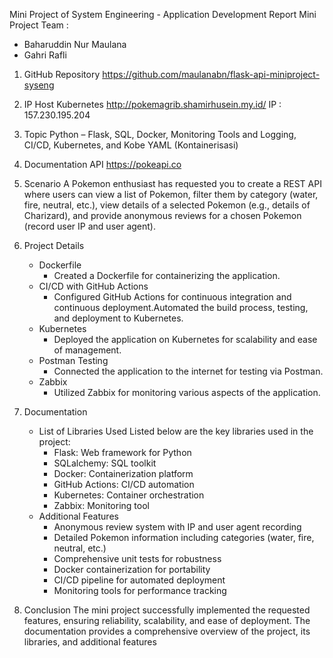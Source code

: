 Mini Project of System Engineering - Application Development Report
Mini Project Team :
- Baharuddin Nur Maulana
- Gahri Rafli
1. GitHub Repository
   https://github.com/maulanabn/flask-api-miniproject-syseng
2. IP Host Kubernetes
   http://pokemagrib.shamirhusein.my.id/
   IP : 157.230.195.204
3. Topic
   Python – Flask, SQL, Docker, Monitoring Tools and Logging, CI/CD, Kubernetes, and Kobe YAML (Kontainerisasi)
4. Documentation API
   https://pokeapi.co
5. Scenario
   A Pokemon enthusiast has requested you to create a REST API where users can view a list of Pokemon, filter them by category (water, fire, neutral, etc.), view details of a selected Pokemon (e.g., details of Charizard), and provide anonymous reviews for a chosen Pokemon (record user IP and user agent).
6. Project Details
   - Dockerfile
      - Created a Dockerfile for containerizing the application.
   - CI/CD with GitHub Actions
      - Configured GitHub Actions for continuous integration and continuous deployment.Automated the build process, testing, and deployment to Kubernetes.
   - Kubernetes
      - Deployed the application on Kubernetes for scalability and ease of management.
   - Postman Testing
      - Connected the application to the internet for testing via Postman.
   - Zabbix
      - Utilized Zabbix for monitoring various aspects of the application.

7. Documentation
   - List of Libraries Used
   Listed below are the key libraries used in the project:
      - Flask: Web framework for Python
      - SQLalchemy: SQL toolkit 
      - Docker: Containerization platform
      - GitHub Actions: CI/CD automation
      - Kubernetes: Container orchestration
      - Zabbix: Monitoring tool
   - Additional Features
      - Anonymous review system with IP and user agent recording
      - Detailed Pokemon information including categories (water, fire, neutral, etc.)
      - Comprehensive unit tests for robustness
      - Docker containerization for portability
      - CI/CD pipeline for automated deployment
      - Monitoring tools for performance tracking
8. Conclusion
   The mini project successfully implemented the requested features, ensuring reliability, scalability, and ease of deployment. The documentation provides a comprehensive    overview of the project, its libraries, and additional features



